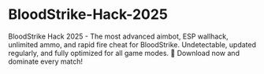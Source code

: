 # BloodStrike-Hack-2025
BloodStrike Hack 2025 - The most advanced aimbot, ESP wallhack, unlimited ammo, and rapid fire cheat for BloodStrike. Undetectable, updated regularly, and fully optimized for all game modes. 🚀 Download now and dominate every match!
